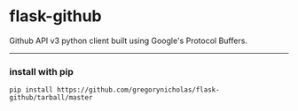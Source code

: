 # flask-github

Github API v3 python client built using Google's Protocol Buffers.

----

### install with pip

    pip install https://github.com/gregorynicholas/flask-github/tarball/master
